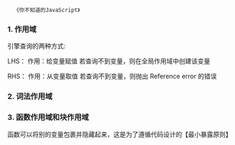 ```
  《你不知道的JavaScript》
```

### 1. 作用域

引擎查询的两种方式:

LHS：
作用：给变量赋值
若查询不到变量，则在全局作用域中创建该变量

RHS：
作用：从变量取值
若查询不到变量，则抛出 Reference error 的错误

### 2. 词法作用域

### 3. 函数作用域和块作用域

函数可以将别的变量包裹并隐藏起来，这是为了遵循代码设计的【最小暴露原则】

#### 